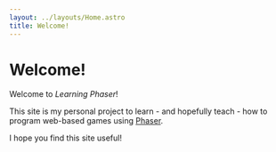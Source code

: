 ```yaml
---
layout: ../layouts/Home.astro
title: Welcome!
---
```


# Welcome!

Welcome to _Learning Phaser_!

This site is my personal project to learn - and hopefully teach - how to program web-based games using [Phaser](https://phaser.io/).

I hope you find this site useful!